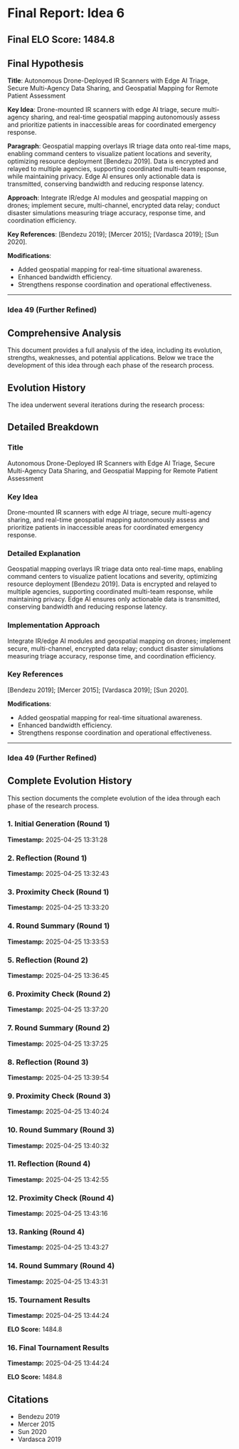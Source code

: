 # Final Report: Idea 6

## Final ELO Score: 1484.8

## Final Hypothesis

**Title**: Autonomous Drone-Deployed IR Scanners with Edge AI Triage, Secure Multi-Agency Data Sharing, and Geospatial Mapping for Remote Patient Assessment

**Key Idea**: Drone-mounted IR scanners with edge AI triage, secure multi-agency sharing, and real-time geospatial mapping autonomously assess and prioritize patients in inaccessible areas for coordinated emergency response.

**Paragraph**: Geospatial mapping overlays IR triage data onto real-time maps, enabling command centers to visualize patient locations and severity, optimizing resource deployment [Bendezu 2019]. Data is encrypted and relayed to multiple agencies, supporting coordinated multi-team response, while maintaining privacy. Edge AI ensures only actionable data is transmitted, conserving bandwidth and reducing response latency.

**Approach**: Integrate IR/edge AI modules and geospatial mapping on drones; implement secure, multi-channel, encrypted data relay; conduct disaster simulations measuring triage accuracy, response time, and coordination efficiency.

**Key References**: [Bendezu 2019]; [Mercer 2015]; [Vardasca 2019]; [Sun 2020].

**Modifications**:
- Added geospatial mapping for real-time situational awareness.
- Enhanced bandwidth efficiency.
- Strengthens response coordination and operational effectiveness.

---

### Idea 49 (Further Refined)

## Comprehensive Analysis

This document provides a full analysis of the idea, including its evolution, strengths, weaknesses, and potential applications. Below we trace the development of this idea through each phase of the research process.

## Evolution History

The idea underwent several iterations during the research process:

## Detailed Breakdown

### Title

Autonomous Drone-Deployed IR Scanners with Edge AI Triage, Secure Multi-Agency Data Sharing, and Geospatial Mapping for Remote Patient Assessment

### Key Idea

Drone-mounted IR scanners with edge AI triage, secure multi-agency sharing, and real-time geospatial mapping autonomously assess and prioritize patients in inaccessible areas for coordinated emergency response.

### Detailed Explanation

Geospatial mapping overlays IR triage data onto real-time maps, enabling command centers to visualize patient locations and severity, optimizing resource deployment [Bendezu 2019]. Data is encrypted and relayed to multiple agencies, supporting coordinated multi-team response, while maintaining privacy. Edge AI ensures only actionable data is transmitted, conserving bandwidth and reducing response latency.

### Implementation Approach

Integrate IR/edge AI modules and geospatial mapping on drones; implement secure, multi-channel, encrypted data relay; conduct disaster simulations measuring triage accuracy, response time, and coordination efficiency.

### Key References

[Bendezu 2019]; [Mercer 2015]; [Vardasca 2019]; [Sun 2020].

**Modifications**:
- Added geospatial mapping for real-time situational awareness.
- Enhanced bandwidth efficiency.
- Strengthens response coordination and operational effectiveness.

---

### Idea 49 (Further Refined)

## Complete Evolution History

This section documents the complete evolution of the idea through each phase of the research process.

### 1. Initial Generation (Round 1)
**Timestamp:** 2025-04-25 13:31:28



### 2. Reflection (Round 1)
**Timestamp:** 2025-04-25 13:32:43



### 3. Proximity Check (Round 1)
**Timestamp:** 2025-04-25 13:33:20



### 4. Round Summary (Round 1)
**Timestamp:** 2025-04-25 13:33:53



### 5. Reflection (Round 2)
**Timestamp:** 2025-04-25 13:36:45



### 6. Proximity Check (Round 2)
**Timestamp:** 2025-04-25 13:37:20



### 7. Round Summary (Round 2)
**Timestamp:** 2025-04-25 13:37:25



### 8. Reflection (Round 3)
**Timestamp:** 2025-04-25 13:39:54



### 9. Proximity Check (Round 3)
**Timestamp:** 2025-04-25 13:40:24



### 10. Round Summary (Round 3)
**Timestamp:** 2025-04-25 13:40:32



### 11. Reflection (Round 4)
**Timestamp:** 2025-04-25 13:42:55



### 12. Proximity Check (Round 4)
**Timestamp:** 2025-04-25 13:43:16



### 13. Ranking (Round 4)
**Timestamp:** 2025-04-25 13:43:27



### 14. Round Summary (Round 4)
**Timestamp:** 2025-04-25 13:43:31



### 15. Tournament Results
**Timestamp:** 2025-04-25 13:44:24

**ELO Score:** 1484.8



### 16. Final Tournament Results
**Timestamp:** 2025-04-25 13:44:24

**ELO Score:** 1484.8



## Citations

- Bendezu 2019
- Mercer 2015
- Sun 2020
- Vardasca 2019
